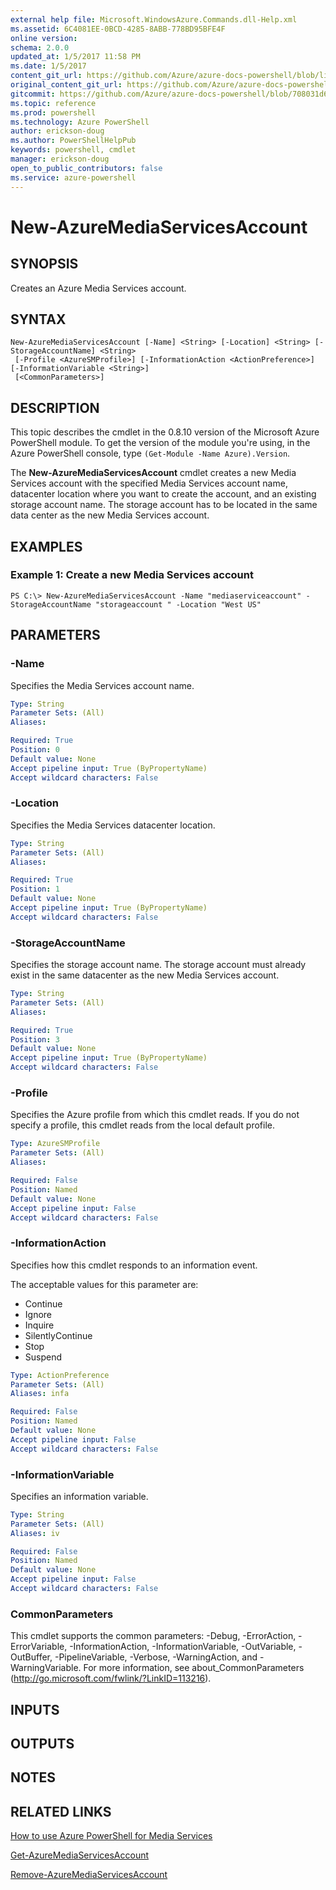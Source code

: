 ```yaml
---
external help file: Microsoft.WindowsAzure.Commands.dll-Help.xml
ms.assetid: 6C4081EE-0BCD-4285-8ABB-778BD95BFE4F
online version: 
schema: 2.0.0
updated_at: 1/5/2017 11:58 PM
ms.date: 1/5/2017
content_git_url: https://github.com/Azure/azure-docs-powershell/blob/live/azureps-cmdlets-docs/ServiceManagement/Azure.Compute/v3.1.0/New-AzureMediaServicesAccount.md
original_content_git_url: https://github.com/Azure/azure-docs-powershell/blob/live/azureps-cmdlets-docs/ServiceManagement/Azure.Compute/v3.1.0/New-AzureMediaServicesAccount.md
gitcommit: https://github.com/Azure/azure-docs-powershell/blob/708031d6bfe230ef535b9f1da2a6bf5f01dca5a2/azureps-cmdlets-docs/ServiceManagement/Azure.Compute/v3.1.0/New-AzureMediaServicesAccount.md
ms.topic: reference
ms.prod: powershell
ms.technology: Azure PowerShell
author: erickson-doug
ms.author: PowerShellHelpPub
keywords: powershell, cmdlet
manager: erickson-doug
open_to_public_contributors: false
ms.service: azure-powershell
---
```


# New-AzureMediaServicesAccount

## SYNOPSIS
Creates an Azure Media Services account.

## SYNTAX

```
New-AzureMediaServicesAccount [-Name] <String> [-Location] <String> [-StorageAccountName] <String>
 [-Profile <AzureSMProfile>] [-InformationAction <ActionPreference>] [-InformationVariable <String>]
 [<CommonParameters>]
```

## DESCRIPTION
This topic describes the cmdlet in the 0.8.10 version of the Microsoft Azure PowerShell module.
To get the version of the module you're using, in the Azure PowerShell console, type `(Get-Module -Name Azure).Version`.

The **New-AzureMediaServicesAccount** cmdlet creates a new Media Services account with the specified Media Services account name, datacenter location where you want to create the account, and an existing storage account name.
The storage account has to be located in the same data center as the new Media Services account.

## EXAMPLES

### Example 1: Create a new Media Services account
```
PS C:\> New-AzureMediaServicesAccount -Name "mediaserviceaccount" -StorageAccountName "storageaccount " -Location "West US"
```

## PARAMETERS

### -Name
Specifies the Media Services account name.

```yaml
Type: String
Parameter Sets: (All)
Aliases: 

Required: True
Position: 0
Default value: None
Accept pipeline input: True (ByPropertyName)
Accept wildcard characters: False
```

### -Location
Specifies the Media Services datacenter location.

```yaml
Type: String
Parameter Sets: (All)
Aliases: 

Required: True
Position: 1
Default value: None
Accept pipeline input: True (ByPropertyName)
Accept wildcard characters: False
```

### -StorageAccountName
Specifies the storage account name.
The storage account must already exist in the same datacenter as the new Media Services account.

```yaml
Type: String
Parameter Sets: (All)
Aliases: 

Required: True
Position: 3
Default value: None
Accept pipeline input: True (ByPropertyName)
Accept wildcard characters: False
```

### -Profile
Specifies the Azure profile from which this cmdlet reads.
If you do not specify a profile, this cmdlet reads from the local default profile.

```yaml
Type: AzureSMProfile
Parameter Sets: (All)
Aliases: 

Required: False
Position: Named
Default value: None
Accept pipeline input: False
Accept wildcard characters: False
```

### -InformationAction
Specifies how this cmdlet responds to an information event.

The acceptable values for this parameter are:

- Continue
- Ignore
- Inquire
- SilentlyContinue
- Stop
- Suspend

```yaml
Type: ActionPreference
Parameter Sets: (All)
Aliases: infa

Required: False
Position: Named
Default value: None
Accept pipeline input: False
Accept wildcard characters: False
```

### -InformationVariable
Specifies an information variable.

```yaml
Type: String
Parameter Sets: (All)
Aliases: iv

Required: False
Position: Named
Default value: None
Accept pipeline input: False
Accept wildcard characters: False
```

### CommonParameters
This cmdlet supports the common parameters: -Debug, -ErrorAction, -ErrorVariable, -InformationAction, -InformationVariable, -OutVariable, -OutBuffer, -PipelineVariable, -Verbose, -WarningAction, and -WarningVariable. For more information, see about_CommonParameters (http://go.microsoft.com/fwlink/?LinkID=113216).

## INPUTS

## OUTPUTS

## NOTES

## RELATED LINKS

[How to use Azure PowerShell for Media Services](http://go.microsoft.com/fwlink/?LinkId=324179)

[Get-AzureMediaServicesAccount](xref:ServiceManagement/Azure.Compute/v3.1.0/Get-AzureMediaServicesAccount.md)

[Remove-AzureMediaServicesAccount](xref:ServiceManagement/Azure.Compute/v3.1.0/Remove-AzureMediaServicesAccount.md)


